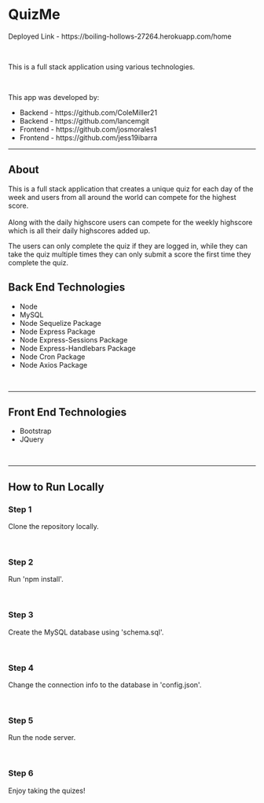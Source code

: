 # QuizMe
<p>Deployed Link - https://boiling-hollows-27264.herokuapp.com/home </p>
<br>
<p>This is a full stack application using various technologies. </p>
  <br>
  <p>This app was developed by:
<ul>
  <li>Backend - https://github.com/ColeMiller21</li>
  <li>Backend - https://github.com/lancemgit</li>
  <li>Frontend - https://github.com/josmorales1</li>
  <li>Frontend - https://github.com/jess19ibarra</li>
</ul>
</p>
<hr>

<h2>About</h2>
<p>This is a full stack application that creates a unique quiz for each day of the week and users from all around the world can compete for the highest score.  
  <br>
  <br>
  Along with the daily highscore users can compete for the weekly highscore which is all their daily highscores added up.</p>
  
<p>The users can only complete the quiz if they are logged in, while they can take the quiz multiple times they can only submit a score the first time they complete the quiz.</p>

<h2>Back End Technologies</h2>
<ul>
  <li>Node</li>
  <li>MySQL</li>
  <li>Node Sequelize Package</li>
  <li>Node Express Package</li>
  <li>Node Express-Sessions Package</li>
  <li>Node Express-Handlebars Package</li>
  <li>Node Cron Package</li>
  <li>Node Axios Package</li>
</ul>

<br>
<hr>

<h2>Front End Technologies</h2>
<ul>
  <li>Bootstrap</li>
  <li>JQuery</li>
</ul>

<br>
<hr>

<h2>How to Run Locally</h2>
<h3>Step 1</h3>
<p>Clone the repository locally.</p>
<br>

<h3>Step 2</h3>
<p>Run 'npm install'.</p>
<br>

<h3>Step 3</h3>
<p>Create the MySQL database using 'schema.sql'.</p>
<br>
  
<h3>Step 4</h3>
<p>Change the connection info to the database in 'config.json'.</p>
<br>

<h3>Step 5</h3>
<p>Run the node server.</p>
<br>

<h3>Step 6</h3>
<p>Enjoy taking the quizes!</p>
<br>

